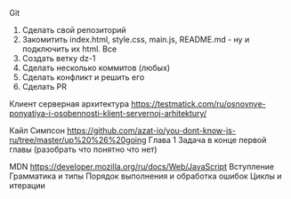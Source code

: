 Git
 1. Сделать свой репозиторий
 2. Закомитить index.html, style.css, main.js, README.md - ну и подключить их html. Все
 3. Создать ветку dz-1
 4. Сделать несколько коммитов (любых)
 5. Сделать конфликт и решить его
 6. Сделать PR

Клиент серверная архитектура
https://testmatick.com/ru/osnovnye-ponyatiya-i-osobennosti-klient-servernoj-arhitektury/


Кайл Симпсон
https://github.com/azat-io/you-dont-know-js-ru/tree/master/up%20%26%20going
Глава 1
Задача в конце первой главы (разобрать что понятно что нет)


MDN
https://developer.mozilla.org/ru/docs/Web/JavaScript
Вступление
Грамматика и типы
Порядок выполнения и обработка ошибок
Циклы и итерации